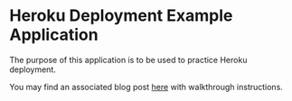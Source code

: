 # Heroku Deployment Example Application

The purpose of this application is to be used to practice Heroku deployment.

You may find an associated blog post [here](https://dev.to/brandonbrown4792/deploying-a-rails-app-on-heroku-3c7c) with walkthrough instructions.